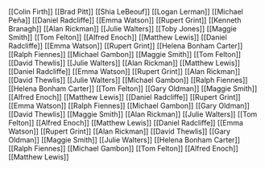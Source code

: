 [[Colin Firth]]
[[Brad Pitt]]
[[Shia LeBeouf]]
[[Logan Lerman]]
[[Michael Peña]]
[[Daniel Radcliffe]]
[[Emma Watson]]
[[Rupert Grint]]
[[Kenneth Branagh]]
[[Alan Rickman]]
[[Julie Walters]]
[[Toby Jones]]
[[Maggie Smith]]
[[Tom Felton]]
[[Alfred Enoch]]
[[Matthew Lewis]]
[[Daniel Radcliffe]]
[[Emma Watson]]
[[Rupert Grint]]
[[Helena Bonham Carter]]
[[Ralph Fiennes]]
[[Michael Gambon]]
[[Maggie Smith]]
[[Tom Felton]]
[[David Thewlis]]
[[Julie Walters]]
[[Alan Rickman]]
[[Matthew Lewis]]
[[Daniel Radcliffe]]
[[Emma Watson]]
[[Rupert Grint]]
[[Alan Rickman]]
[[David Thewlis]]
[[Julie Walters]]
[[Michael Gambon]]
[[Ralph Fiennes]]
[[Helena Bonham Carter]]
[[Tom Felton]]
[[Gary Oldman]]
[[Maggie Smith]]
[[Alfred Enoch]]
[[Matthew Lewis]]
[[Daniel Radcliffe]]
[[Rupert Grint]]
[[Emma Watson]]
[[Ralph Fiennes]]
[[Michael Gambon]]
[[Gary Oldman]]
[[David Thewlis]]
[[Maggie Smith]]
[[Alan Rickman]]
[[Julie Walters]]
[[Tom Felton]]
[[Alfred Enoch]]
[[Matthew Lewis]]
[[Daniel Radcliffe]]
[[Emma Watson]]
[[Rupert Grint]]
[[Alan Rickman]]
[[David Thewlis]]
[[Gary Oldman]]
[[Maggie Smith]]
[[Julie Walters]]
[[Helena Bonham Carter]]
[[Ralph Fiennes]]
[[Michael Gambon]]
[[Tom Felton]]
[[Alfred Enoch]]
[[Matthew Lewis]]
